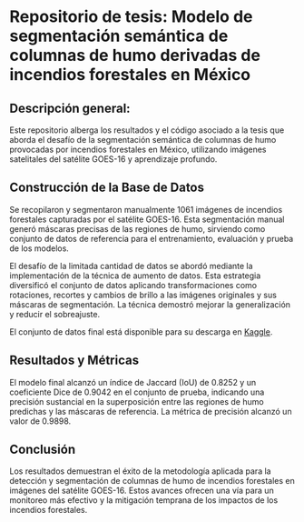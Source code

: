# Repositorio de tesis: Modelo de segmentación semántica de columnas de humo derivadas de incendios forestales en México

## Descripción general:
Este repositorio alberga los resultados y el código asociado a la tesis que aborda el desafío de la segmentación semántica de columnas de humo provocadas por incendios forestales en México, utilizando imágenes satelitales del satélite GOES-16 y aprendizaje profundo.

## Construcción de la Base de Datos
Se recopilaron y segmentaron manualmente 1061 imágenes de incendios forestales capturadas por el satélite GOES-16. Esta segmentación manual generó máscaras precisas de las regiones de humo, sirviendo como conjunto de datos de referencia para el entrenamiento, evaluación y prueba de los modelos.

El desafío de la limitada cantidad de datos se abordó mediante la implementación de la técnica de aumento de datos. Esta estrategia diversificó el conjunto de datos aplicando transformaciones como rotaciones, recortes y cambios de brillo a las imágenes originales y sus máscaras de segmentación. La técnica demostró mejorar la generalización y reducir el sobreajuste.

El conjunto de datos final está disponible para su descarga en [Kaggle](https://www.kaggle.com/datasets/colvertgomez/goes16-wildfires-smoke-plumes-dataset).

## Resultados y Métricas
El modelo final alcanzó un índice de Jaccard (IoU) de 0.8252 y un coeficiente Dice de 0.9042 en el conjunto de prueba, indicando una precisión sustancial en la superposición entre las regiones de humo predichas y las máscaras de referencia. La métrica de precisión alcanzó un valor de 0.9898.

## Conclusión
Los resultados demuestran el éxito de la metodología aplicada para la detección y segmentación de columnas de humo de incendios forestales en imágenes del satélite GOES-16. Estos avances ofrecen una vía para un monitoreo más efectivo y la mitigación temprana de los impactos de los incendios forestales.

